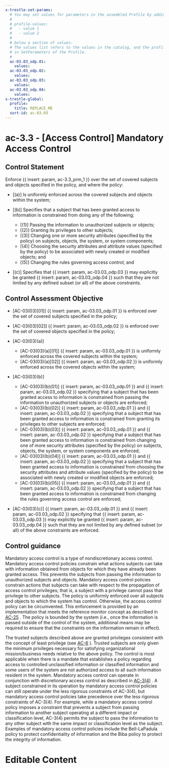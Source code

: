 ```yaml
---
x-trestle-set-params:
  # You may set values for parameters in the assembled Profile by adding
  #
  # profile-values:
  #   - value 1
  #   - value 2
  #
  # below a section of values:
  # The values list refers to the values in the catalog, and the profile-values represent values
  # in SetParameters of the Profile.
  #
  ac-03.03_odp.01:
    values:
  ac-03.03_odp.02:
    values:
  ac-03.03_odp.03:
    values:
  ac-03.03_odp.04:
    values:
x-trestle-global:
  profile:
    title: REPLACE_ME
  sort-id: ac-03.03
---
```


# ac-3.3 - \[Access Control\] Mandatory Access Control

## Control Statement

Enforce {{ insert: param, ac-3.3_prm_1 }} over the set of covered subjects and objects specified in the policy, and where the policy:

- \[(a)\] Is uniformly enforced across the covered subjects and objects within the system;

- \[(b)\] Specifies that a subject that has been granted access to information is constrained from doing any of the following;

  - \[(1)\] Passing the information to unauthorized subjects or objects;
  - \[(2)\] Granting its privileges to other subjects;
  - \[(3)\] Changing one or more security attributes (specified by the policy) on subjects, objects, the system, or system components;
  - \[(4)\] Choosing the security attributes and attribute values (specified by the policy) to be associated with newly created or modified objects; and
  - \[(5)\] Changing the rules governing access control; and

- \[(c)\] Specifies that {{ insert: param, ac-03.03_odp.03 }} may explicitly be granted {{ insert: param, ac-03.03_odp.04 }} such that they are not limited by any defined subset (or all) of the above constraints.

## Control Assessment Objective

- \[AC-03(03)[01]\] {{ insert: param, ac-03.03_odp.01 }} is enforced over the set of covered subjects specified in the policy;

- \[AC-03(03)[02]\] {{ insert: param, ac-03.03_odp.02 }} is enforced over the set of covered objects specified in the policy;

- \[AC-03(03)(a)\]

  - \[AC-03(03)(a)[01]\] {{ insert: param, ac-03.03_odp.01 }} is uniformly enforced across the covered subjects within the system;
  - \[AC-03(03)(a)[02]\] {{ insert: param, ac-03.03_odp.02 }} is uniformly enforced across the covered objects within the system;

- \[AC-03(03)(b)\]

  - \[AC-03(03)(b)(01)\] {{ insert: param, ac-03.03_odp.01 }} and {{ insert: param, ac-03.03_odp.02 }} specifying that a subject that has been granted access to information is constrained from passing the information to unauthorized subjects or objects are enforced;
  - \[AC-03(03)(b)(02)\] {{ insert: param, ac-03.03_odp.01 }} and {{ insert: param, ac-03.03_odp.02 }} specifying that a subject that has been granted access to information is constrained from granting its privileges to other subjects are enforced;
  - \[AC-03(03)(b)(03)\] {{ insert: param, ac-03.03_odp.01 }} and {{ insert: param, ac-03.03_odp.02 }} specifying that a subject that has been granted access to information is constrained from changing one of more security attributes (specified by the policy) on subjects, objects, the system, or system components are enforced;
  - \[AC-03(03)(b)(04)\] {{ insert: param, ac-03.03_odp.01 }} and {{ insert: param, ac-03.03_odp.02 }} specifying that a subject that has been granted access to information is constrained from choosing the security attributes and attribute values (specified by the policy) to be associated with newly created or modified objects are enforced;
  - \[AC-03(03)(b)(05)\] {{ insert: param, ac-03.03_odp.01 }} and {{ insert: param, ac-03.03_odp.02 }} specifying that a subject that has been granted access to information is constrained from changing the rules governing access control are enforced;

- \[AC-03(03)(c)\] {{ insert: param, ac-03.03_odp.01 }} and {{ insert: param, ac-03.03_odp.02 }} specifying that {{ insert: param, ac-03.03_odp.03 }} may explicitly be granted {{ insert: param, ac-03.03_odp.04 }} such that they are not limited by any defined subset (or all) of the above constraints are enforced.

## Control guidance

Mandatory access control is a type of nondiscretionary access control. Mandatory access control policies constrain what actions subjects can take with information obtained from objects for which they have already been granted access. This prevents the subjects from passing the information to unauthorized subjects and objects. Mandatory access control policies constrain actions that subjects can take with respect to the propagation of access control privileges; that is, a subject with a privilege cannot pass that privilege to other subjects. The policy is uniformly enforced over all subjects and objects to which the system has control. Otherwise, the access control policy can be circumvented. This enforcement is provided by an implementation that meets the reference monitor concept as described in [AC-25](#ac-25) . The policy is bounded by the system (i.e., once the information is passed outside of the control of the system, additional means may be required to ensure that the constraints on the information remain in effect).

The trusted subjects described above are granted privileges consistent with the concept of least privilege (see [AC-6](#ac-6) ). Trusted subjects are only given the minimum privileges necessary for satisfying organizational mission/business needs relative to the above policy. The control is most applicable when there is a mandate that establishes a policy regarding access to controlled unclassified information or classified information and some users of the system are not authorized access to all such information resident in the system. Mandatory access control can operate in conjunction with discretionary access control as described in [AC-3(4)](#ac-3.4) . A subject constrained in its operation by mandatory access control policies can still operate under the less rigorous constraints of AC-3(4), but mandatory access control policies take precedence over the less rigorous constraints of AC-3(4). For example, while a mandatory access control policy imposes a constraint that prevents a subject from passing information to another subject operating at a different impact or classification level, AC-3(4) permits the subject to pass the information to any other subject with the same impact or classification level as the subject. Examples of mandatory access control policies include the Bell-LaPadula policy to protect confidentiality of information and the Biba policy to protect the integrity of information.

# Editable Content

<!-- Make additions and edits below -->
<!-- The above represents the contents of the control as received by the profile, prior to additions. -->
<!-- If the profile makes additions to the control, they will appear below. -->
<!-- The above markdown may not be edited but you may edit the content below, and/or introduce new additions to be made by the profile. -->
<!-- If there is a yaml header at the top, parameter values may be edited. Use --set-parameters to incorporate the changes during assembly. -->
<!-- The content here will then replace what is in the profile for this control, after running profile-assemble. -->
<!-- The current profile has no added parts for this control, but you may add new ones here. -->
<!-- Each addition must have a heading either of the form ## Control my_addition_name -->
<!-- or ## Part a. (where the a. refers to one of the control statement labels.) -->
<!-- "## Control" parts are new parts added after the statement part. -->
<!-- "## Part" parts are new parts added into the top-level statement part with that label. -->
<!-- Subparts may be added with nested hash levels of the form ### My Subpart Name -->
<!-- underneath the parent ## Control or ## Part being added -->
<!-- See https://ibm.github.io/compliance-trestle/tutorials/ssp_profile_catalog_authoring/ssp_profile_catalog_authoring for guidance. -->
